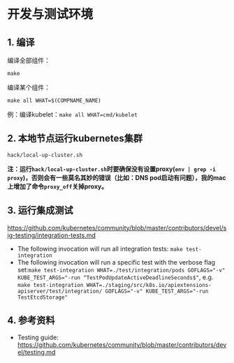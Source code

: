 # 开发与测试环境

## 1. 编译

编译全部组件：

`make`

编译某个组件：

`make all WHAT=$(COMPNAME_NAME)`

例：编译kubelet：`make all WHAT=cmd/kubelet`

## 2. 本地节点运行kubernetes集群

`hack/local-up-cluster.sh`

**注：运行`hack/local-up-cluster.sh`时要确保没有设置proxy(`env | grep -i proxy`)，否则会有一些莫名其妙的错误（比如：DNS pod启动有问题），我的mac上增加了命令`proxy_off`关掉proxy。**

## 3. 运行集成测试

https://github.com/kubernetes/community/blob/master/contributors/devel/sig-testing/integration-tests.md

- The following invocation will run all integration tests: `make test-integration`
- The following invocation will run a specific test with the verbose flag set:`make test-integration WHAT=./test/integration/pods GOFLAGS="-v" KUBE_TEST_ARGS="-run ^TestPodUpdateActiveDeadlineSeconds$"`, e.g. `make test-integration WHAT=./staging/src/k8s.io/apiextensions-apiserver/test/integration/ GOFLAGS="-v" KUBE_TEST_ARGS="-run TestEtcdStorage"`

## 4. 参考资料

- Testing guide: https://github.com/kubernetes/community/blob/master/contributors/devel/testing.md